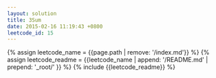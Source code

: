 ```yaml
---
layout: solution
title: 3Sum
date: 2015-02-16 11:19:43 +0800
leetcode_id: 15
---
```

{% assign leetcode_name = {{page.path | remove: '/index.md'}}  %}
{% assign leetcode_readme = {{leetcode_name | append: '/README.md' | prepend: '_root/' }}  %}
{% include {{leetcode_readme}} %}
